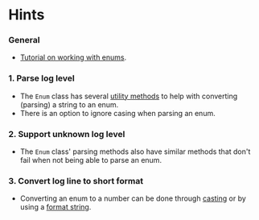 # Hints

### General

- [Tutorial on working with enums][docs.microsoft.com-enumeration-types].

### 1. Parse log level

- The `Enum` class has several [utility methods][docs.microsoft.com_system.enum-methods] to help with converting (parsing) a string to an enum.
- There is an option to ignore casing when parsing an enum.

### 2. Support unknown log level

- The `Enum` class' parsing methods also have similar methods that don't fail when not being able to parse an enum.

### 3. Convert log line to short format

- Converting an enum to a number can be done through [casting][docs.microsoft.com_enumeration-types-casting] or by using a [format string][docs.microsoft.com_system.enum.tostring].

[docs.microsoft.com-enumeration-types]: https://docs.microsoft.com/en-us/dotnet/csharp/programming-guide/enumeration-types
[docs.microsoft.com_system.enum-methods]: https://docs.microsoft.com/en-us/dotnet/api/system.enum?view=netcore-3.0#methods
[docs.microsoft.com_system.enum.tostring]: https://docs.microsoft.com/en-us/dotnet/api/system.enum.tostring?view=netcore-3.0
[docs.microsoft.com_enumeration-types-casting]: https://docs.microsoft.com/en-us/dotnet/csharp/programming-guide/enumeration-types#code-try-1
